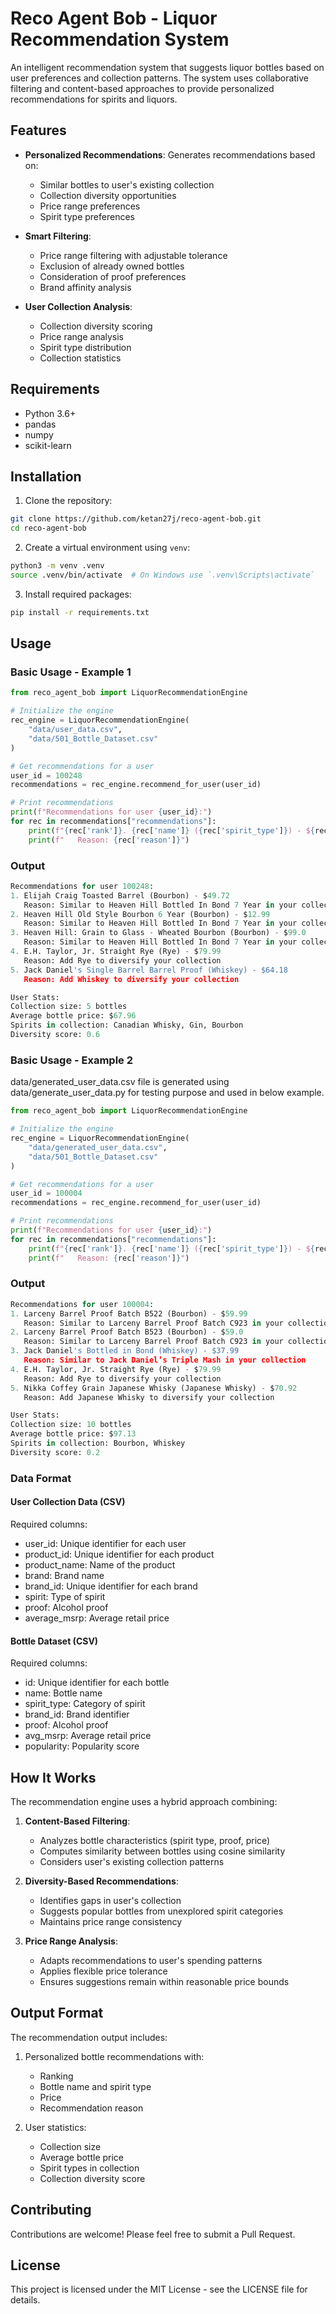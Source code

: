 # Reco Agent Bob - Liquor Recommendation System

An intelligent recommendation system that suggests liquor bottles based on user preferences and collection patterns. The system uses collaborative filtering and content-based approaches to provide personalized recommendations for spirits and liquors.

## Features

- **Personalized Recommendations**: Generates recommendations based on:
  - Similar bottles to user's existing collection
  - Collection diversity opportunities
  - Price range preferences
  - Spirit type preferences

- **Smart Filtering**:
  - Price range filtering with adjustable tolerance
  - Exclusion of already owned bottles
  - Consideration of proof preferences
  - Brand affinity analysis

- **User Collection Analysis**:
  - Collection diversity scoring
  - Price range analysis
  - Spirit type distribution
  - Collection statistics

## Requirements

- Python 3.6+
- pandas
- numpy
- scikit-learn

## Installation

1. Clone the repository:
```bash
git clone https://github.com/ketan27j/reco-agent-bob.git
cd reco-agent-bob
```

2. Create a virtual environment using `venv`:
```bash
python3 -m venv .venv
source .venv/bin/activate  # On Windows use `.venv\Scripts\activate`
```

3. Install required packages:
```bash
pip install -r requirements.txt
```

## Usage

### Basic Usage - Example 1

```python
from reco_agent_bob import LiquorRecommendationEngine

# Initialize the engine
rec_engine = LiquorRecommendationEngine(
    "data/user_data.csv",
    "data/501_Bottle_Dataset.csv"
)

# Get recommendations for a user
user_id = 100248
recommendations = rec_engine.recommend_for_user(user_id)

# Print recommendations
print(f"Recommendations for user {user_id}:")
for rec in recommendations["recommendations"]:
    print(f"{rec['rank']}. {rec['name']} ({rec['spirit_type']}) - ${rec['price']}")
    print(f"   Reason: {rec['reason']}")
```
### Output

```python
Recommendations for user 100248:
1. Elijah Craig Toasted Barrel (Bourbon) - $49.72
   Reason: Similar to Heaven Hill Bottled In Bond 7 Year in your collection
2. Heaven Hill Old Style Bourbon 6 Year (Bourbon) - $12.99
   Reason: Similar to Heaven Hill Bottled In Bond 7 Year in your collection
3. Heaven Hill: Grain to Glass - Wheated Bourbon (Bourbon) - $99.0
   Reason: Similar to Heaven Hill Bottled In Bond 7 Year in your collection
4. E.H. Taylor, Jr. Straight Rye (Rye) - $79.99
   Reason: Add Rye to diversify your collection
5. Jack Daniel's Single Barrel Barrel Proof (Whiskey) - $64.18
   Reason: Add Whiskey to diversify your collection

User Stats:
Collection size: 5 bottles
Average bottle price: $67.96
Spirits in collection: Canadian Whisky, Gin, Bourbon
Diversity score: 0.6
```
### Basic Usage - Example 2

data/generated_user_data.csv file is generated using data/generate_user_data.py for testing purpose and used in below example.

```python
from reco_agent_bob import LiquorRecommendationEngine

# Initialize the engine
rec_engine = LiquorRecommendationEngine(
    "data/generated_user_data.csv",
    "data/501_Bottle_Dataset.csv"
)

# Get recommendations for a user
user_id = 100004
recommendations = rec_engine.recommend_for_user(user_id)

# Print recommendations
print(f"Recommendations for user {user_id}:")
for rec in recommendations["recommendations"]:
    print(f"{rec['rank']}. {rec['name']} ({rec['spirit_type']}) - ${rec['price']}")
    print(f"   Reason: {rec['reason']}")
```

### Output

```python
Recommendations for user 100004:
1. Larceny Barrel Proof Batch B522 (Bourbon) - $59.99
   Reason: Similar to Larceny Barrel Proof Batch C923 in your collection
2. Larceny Barrel Proof Batch B523 (Bourbon) - $59.0
   Reason: Similar to Larceny Barrel Proof Batch C923 in your collection
3. Jack Daniel's Bottled in Bond (Whiskey) - $37.99
   Reason: Similar to Jack Daniel’s Triple Mash in your collection
4. E.H. Taylor, Jr. Straight Rye (Rye) - $79.99
   Reason: Add Rye to diversify your collection
5. Nikka Coffey Grain Japanese Whisky (Japanese Whisky) - $70.92
   Reason: Add Japanese Whisky to diversify your collection

User Stats:
Collection size: 10 bottles
Average bottle price: $97.13
Spirits in collection: Bourbon, Whiskey
Diversity score: 0.2
```
### Data Format

#### User Collection Data (CSV)
Required columns:
- user_id: Unique identifier for each user
- product_id: Unique identifier for each product
- product_name: Name of the product
- brand: Brand name
- brand_id: Unique identifier for each brand
- spirit: Type of spirit
- proof: Alcohol proof
- average_msrp: Average retail price

#### Bottle Dataset (CSV)
Required columns:
- id: Unique identifier for each bottle
- name: Bottle name
- spirit_type: Category of spirit
- brand_id: Brand identifier
- proof: Alcohol proof
- avg_msrp: Average retail price
- popularity: Popularity score

## How It Works

The recommendation engine uses a hybrid approach combining:

1. **Content-Based Filtering**:
   - Analyzes bottle characteristics (spirit type, proof, price)
   - Computes similarity between bottles using cosine similarity
   - Considers user's existing collection patterns

2. **Diversity-Based Recommendations**:
   - Identifies gaps in user's collection
   - Suggests popular bottles from unexplored spirit categories
   - Maintains price range consistency

3. **Price Range Analysis**:
   - Adapts recommendations to user's spending patterns
   - Applies flexible price tolerance
   - Ensures suggestions remain within reasonable price bounds

## Output Format

The recommendation output includes:

1. Personalized bottle recommendations with:
   - Ranking
   - Bottle name and spirit type
   - Price
   - Recommendation reason

2. User statistics:
   - Collection size
   - Average bottle price
   - Spirit types in collection
   - Collection diversity score

## Contributing

Contributions are welcome! Please feel free to submit a Pull Request.

## License

This project is licensed under the MIT License - see the LICENSE file for details.

